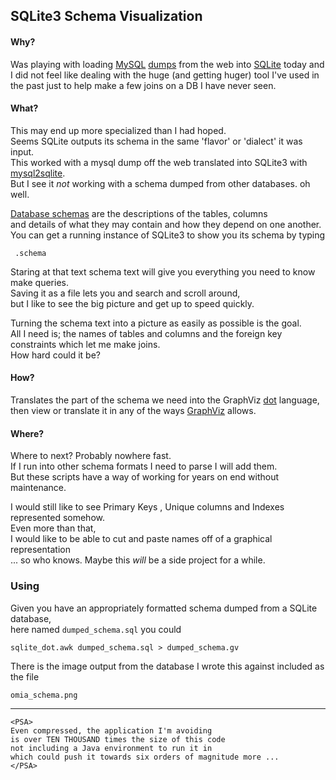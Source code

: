 ## SQLite3 Schema Visualization

#### Why?
Was playing with loading [MySQL](https://en.wikipedia.org/wiki/MySQL)
[dumps](https://dev.mysql.com/doc/refman/8.0/en/mysqldump.html) from the web into
[SQLite](https://en.wikipedia.org/wiki/Database_dump) today and
I did not feel like dealing with the huge (and getting huger) tool I've used
in the past just to help make a few joins on a DB I have never seen.

#### What?
This may end up more specialized than I had hoped.  
Seems SQLite outputs its schema in the same 'flavor' or 'dialect' it was input.  
This worked with a mysql dump off the web translated into SQLite3 with
[mysql2sqlite](https://github.com/dumblob/mysql2sqlite).  
But I see it _not_ working with a schema dumped from other databases.  oh well.   


[Database schemas](https://en.wikipedia.org/wiki/Database_schema) are the descriptions of the tables, columns  
and details of what they may contain and how they depend on one another.  
You can get a running instance of SQLite3 to show you its schema by typing
    
     .schema
        
Staring at that text schema text will give you everything you need to know make queries.  
Saving it as a file lets you and search and scroll around,  
but I like to see the big picture and get up to speed quickly.
    
Turning the schema text into a picture as easily as possible is the goal.  
All I need is; the names of tables and columns and the foreign key constraints which let me make joins.  
How hard could it be?

#### How?
Translates the part of the schema we need into the GraphViz [dot](https://graphviz.gitlab.io/_pages/doc/info/lang.html) language,  
then view or translate it in any of the ways [GraphViz](http://graphviz.org/about/) allows.  

#### Where?
Where to next? Probably nowhere fast.  
If I run into other schema formats I need to parse I will add them.  
But these scripts have a way of working for years on end without maintenance.


I would still like to see Primary Keys , Unique columns
and Indexes represented somehow.  
Even more than that,  
I would like to be able to cut and paste names off of a graphical representation  
... so who knows.  Maybe this _will_ be a side project for a while.      


### Using

Given you have an appropriately formatted schema dumped from a SQLite database,  
here named `dumped_schema.sql` you could

    sqlite_dot.awk dumped_schema.sql > dumped_schema.gv


There is the image output from the database I wrote this against included as the file

    omia_schema.png

-----------------------------------------
    <PSA>
    Even compressed, the application I'm avoiding
    is over TEN THOUSAND times the size of this code
    not including a Java environment to run it in
    which could push it towards six orders of magnitude more ...
    </PSA>
